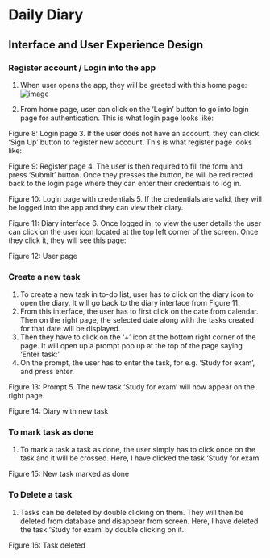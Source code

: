 # Daily Diary
## Interface and User Experience Design
### Register account / Login into the app
1. When user opens the app, they will be greeted with this home page:
 ![image](https://github.com/gurung-ajay/DailyDiary/assets/135496373/4fa47aa9-d103-4b72-adfc-bf45032c470a)
 
2. From home page, user can click on the ‘Login’ button to go into login page for authentication. This is what login page looks like:
  
Figure 8: Login page
3. If the user does not have an account, they can click ‘Sign Up’ button to register new account. This is what register page looks like:
 
Figure 9: Register page
4. The user is then required to fill the form and press ‘Submit’ button. Once they presses the button, he will be redirected back to the login page where they can enter their credentials to log in.
 
Figure 10: Login page with credentials
5. If the credentials are valid, they will be logged into the app and they can view their diary.
 
Figure 11: Diary interface
6. Once logged in, to view the user details the user can click on the user icon located at the top left corner of the screen. Once they click it, they will see this page:
 
Figure 12: User page
### Create a new task
1. To create a new task in to-do list, user has to click on the diary icon to open the diary. It will go back to the diary interface from Figure 11.
2. From this interface, the user has to first click on the date from calendar. Then on the right page, the selected date along with the tasks created for that date will be displayed.
3. Then they have to click on the ‘+’ icon at the bottom right corner of the page. It will open up a prompt pop up at the top of the page saying ‘Enter task:’
4. On the prompt, the user has to enter the task, for e.g. ‘Study for exam’, and press enter.
 
Figure 13: Prompt
5. The new task ‘Study for exam’ will now appear on the right page. 
 
Figure 14: Diary with new task
### To mark task as done
1. To mark a task a task as done, the user simply has to click once on the task and it will be crossed. Here, I have clicked the task ‘Study for exam’
 
Figure 15: New task marked as done
### To Delete a task
1. Tasks can be deleted by double clicking on them. They will then be deleted from database and disappear from screen. Here, I have deleted the task ‘Study for exam’ by double clicking on it.
 
Figure 16: Task deleted
